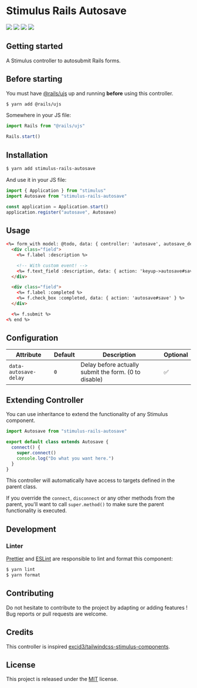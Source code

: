 # Stimulus Rails Autosave

[![](https://img.shields.io/npm/dt/stimulus-rails-autosave.svg)](https://www.npmjs.com/package/stimulus-rails-autosave)
[![](https://img.shields.io/npm/v/stimulus-rails-autosave.svg)](https://www.npmjs.com/package/stimulus-rails-autosave)
[![](https://github.com/stimulus-components/stimulus-rails-autosave/workflows/Lint/badge.svg)](https://github.com/stimulus-components/stimulus-rails-autosave)
[![](https://img.shields.io/github/license/stimulus-components/stimulus-rails-autosave.svg)](https://github.com/stimulus-components/stimulus-rails-autosave)

## Getting started

A Stimulus controller to autosubmit Rails forms.

## Before starting

You must have [@rails/ujs](https://github.com/rails/rails/tree/master/actionview/app/assets/javascripts) up and running **before** using this controller.

```bash
$ yarn add @rails/ujs
```

Somewhere in your JS file:
```js
import Rails from "@rails/ujs"

Rails.start()
```

## Installation

```bash
$ yarn add stimulus-rails-autosave
```

And use it in your JS file:
```js
import { Application } from "stimulus"
import Autosave from "stimulus-rails-autosave"

const application = Application.start()
application.register("autosave", Autosave)
```

## Usage

```html
<%= form_with model: @todo, data: { controller: 'autosave', autosave_delay: '1000' } do |f| %>
  <div class="field">
    <%= f.label :description %>

    <!-- With custom event! -->
    <%= f.text_field :description, data: { action: 'keyup->autosave#save' }  %>
  </div>

  <div class="field">
    <%= f.label :completed %>
    <%= f.check_box :completed, data: { action: 'autosave#save' } %>
  </div>

  <%= f.submit %>
<% end %>
```

## Configuration

| Attribute | Default | Description | Optional |
| --------- | ------- | ----------- | -------- |
| `data-autosave-delay` | `0` | Delay before actually submit the form. (0 to disable) | ✅ |

## Extending Controller

You can use inheritance to extend the functionality of any Stimulus component.

```js
import Autosave from "stimulus-rails-autosave"

export default class extends Autosave {
  connect() {
    super.connect()
    console.log("Do what you want here.")
  }
}
```

This controller will automatically have access to targets defined in the parent class.

If you override the `connect`, `disconnect` or any other methods from the parent, you'll want to call `super.method()` to make sure the parent functionality is executed.

## Development

### Linter
[Prettier](https://prettier.io/) and [ESLint](https://eslint.org/) are responsible to lint and format this component:
```bash
$ yarn lint
$ yarn format
```

## Contributing

Do not hesitate to contribute to the project by adapting or adding features ! Bug reports or pull requests are welcome.

## Credits

This controller is inspired [excid3/tailwindcss-stimulus-components](https://github.com/excid3/tailwindcss-stimulus-components/blob/master/src/autosave.js).

## License

This project is released under the [MIT](http://opensource.org/licenses/MIT) license.
